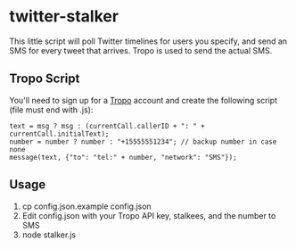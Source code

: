 twitter-stalker
===============

This little script will poll Twitter timelines for users you specify, and
send an SMS for every tweet that arrives. Tropo is used to send the actual
SMS.

Tropo Script
------------

You'll need to sign up for a [Tropo](https://www.tropo.com/) account and
create the following script (file must end with .js):

    text = msg ? msg : (currentCall.callerID + ": " + currentCall.initialText);
    number = number ? number : "+15555551234"; // backup number in case none
    message(text, {"to": "tel:" + number, "network": "SMS"});


Usage
-----

1. cp config.json.example config.json
2. Edit config.json with your Tropo API key, stalkees, and the number to SMS
3. node stalker.js
